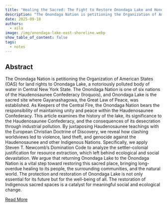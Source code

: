 ```yaml
---
title: "Healing the Sacred: The Fight to Restore Onondaga Lake and Honor Indigenous Land"
description: "The Onondaga Nation is petitioning the Organization of American States (OAS) for land rights to Onondaga Lake, a notoriously polluted body of water in Central New York State."
date: 2025-09-18
authors:
  - aila
image: /img/onondaga-lake-east-shoreline.webp
show_table_of_content: false
tags:
  - notes
---
```

## Abstract
The Onondaga Nation is petitioning the Organization of American States (OAS) for land rights to Onondaga Lake, a notoriously polluted body of water in Central New York State. The Onondaga Nation is one of six nations of the Haudenosaunee Confederacy (Iroquois), and Onondaga Lake is the sacred site where Gayanashagowa, the Great Law of Peace, was established. As Keepers of the Central Fire, the Onondaga Nation bears the responsibility of maintaining unity and peace within the Haudenosaunee Confederacy. This article examines the history of the lake, its significance to the Haudenosaunee Confederacy, and the consequences of its desecration through industrial pollution. By juxtaposing Haudenosaunee teachings with the European Christian Doctrine of Discovery, we reveal how clashing worldviews led to violence, land theft, and genocide against the Haudenosaunee and other Indigenous Nations. Specifically, we apply Steven T. Newcomb’s Domination Code to analyze the settler-colonial justification for resource extraction, which left behind ecological and social devastation. We argue that returning Onondaga Lake to the Onondaga Nation is a vital step toward restoring this sacred place, bringing long-overdue healing to its people, the surrounding communities, and the natural world. The protection and restoration of Onondaga Lake is not only essential for its future but for the well-being of all. The restoration of Indigenous sacred spaces is a catalyst for meaningful social and ecological change.

[Read More](https://commons.lib.jmu.edu/ijr/vol9/iss1/2/)